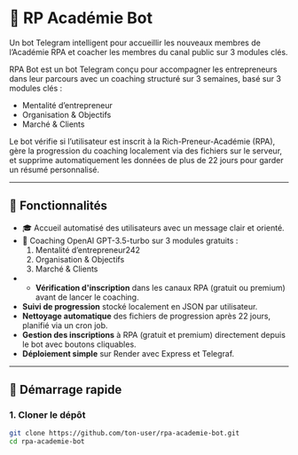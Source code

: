 # 🤖 RP Académie Bot

Un bot Telegram intelligent pour accueillir les nouveaux membres de l’Académie RPA et coacher les membres du canal public sur 3 modules clés.

RPA Bot est un bot Telegram conçu pour accompagner les entrepreneurs dans leur parcours avec un coaching structuré sur 3 semaines, basé sur 3 modules clés :  
- Mentalité d’entrepreneur  
- Organisation & Objectifs  
- Marché & Clients

Le bot vérifie si l’utilisateur est inscrit à la Rich-Preneur-Académie (RPA), gère la progression du coaching localement via des fichiers sur le serveur, et supprime automatiquement les données de plus de 22 jours pour garder un résumé personnalisé.

---

## 📌 Fonctionnalités

- 🎓 Accueil automatisé des utilisateurs avec un message clair et orienté.
- 🧠 Coaching OpenAI GPT-3.5-turbo sur 3 modules gratuits :
  1. Mentalité d’entrepreneur242
  2. Organisation & Objectifs
  3. Marché & Clients
- - **Vérification d'inscription** dans les canaux RPA (gratuit ou premium) avant de lancer le coaching.
- **Suivi de progression** stocké localement en JSON par utilisateur.
- **Nettoyage automatique** des fichiers de progression après 22 jours, planifié via un cron job.
- **Gestion des inscriptions** à RPA (gratuit et premium) directement depuis le bot avec boutons cliquables.
- **Déploiement simple** sur Render avec Express et Telegraf.

---

## 🚀 Démarrage rapide

### 1. Cloner le dépôt

```bash
git clone https://github.com/ton-user/rpa-academie-bot.git
cd rpa-academie-bot
